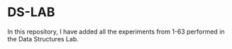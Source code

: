 # DS-LAB
In this repository, I have added all the experiments from 1-63 performed in the Data Structures Lab.
